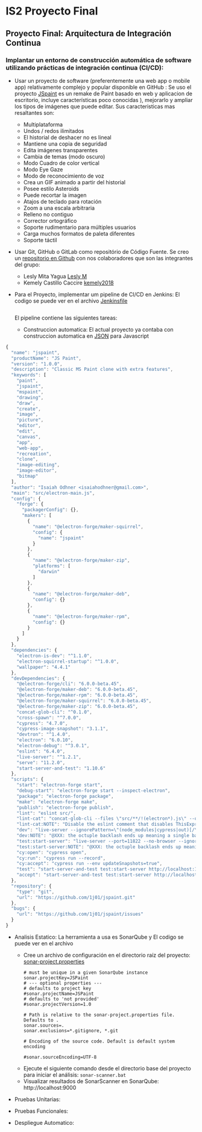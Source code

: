 # IS2 Proyecto Final
## Proyecto Final: Arquitectura de Integración Continua
### Implantar un entorno de construcción automática de software utilizando prácticas de integración continua (CI/CD):

- Usar un proyecto de software (preferentemente una web app o mobile app) relativamente complejo y popular disponible en GitHub :
  Se uso el proyecto [JSpaint](https://github.com/1j01/jspaint) es un remake de Paint basado en web y aplicacion de escritorio, incluye características poco conocidas ), mejorarlo y ampliar los tipos de imágenes que puede editar. Sus caracteristicas mas resaltantes son:
  - Multiplataforma
  - Undos / redos ilimitados
  - El historial de deshacer no es lineal
  - Mantiene una copia de seguridad 
  - Edita imágenes transparentes
  - Cambia de temas (modo oscuro)
  - Modo Cuadro de color vertical 
  - Modo Eye Gaze
  - Modo de reconocimiento de voz
  - Crea un GIF animado a partir del historial
  - Posee estilo Asteroids
  - Puede recortar la imagen
  - Atajos de teclado para rotación
  - Zoom a una escala arbitraria
  - Relleno no contiguo
  - Corrector ortográfico
  - Soporte rudimentario para múltiples usuarios
  - Carga muchos formatos de paleta diferentes
  - Soporte táctil
  
  
- Usar Git, GitHub o GitLab como repositório de Código Fuente.
  Se creo un [repositorio en Github](https://github.com/Leslym03/IS2Proyect) con nos colaboradores que son las integrantes del grupo:
  - Lesly Mita Yagua [Lesly M](https://github.com/Leslym03)
  - Kemely Castillo Caccire [kemely2018](https://github.com/kemely2018)


- Para el Proyecto, implementar um pipeline de CI/CD en Jenkins: 
  El codigo se puede ver en el archivo [Jenkinsfile](https://github.com/Leslym03/IS2Proyect/blob/main/JSPaint/Jenkinsfile) 
  ```
  
  ```
  El pipeline contiene las siguientes tareas:
  

  - Construccion automatica: El actual proyecto ya contaba con construccion automatica en [JSON](https://github.com/Leslym03/IS2Proyect/blob/main/JSPaint/package.json) para Javascript
  
```javascript
{
  "name": "jspaint",
  "productName": "JS Paint",
  "version": "1.0.0",
  "description": "Classic MS Paint clone with extra features",
  "keywords": [
    "paint",
    "jspaint",
    "mspaint",
    "drawing",
    "draw",
    "create",
    "image",
    "picture",
    "editor",
    "edit",
    "canvas",
    "app",
    "web-app",
    "recreation",
    "clone",
    "image-editing",
    "image-editor",
    "bitmap"
  ],
  "author": "Isaiah Odhner <isaiahodhner@gmail.com>",
  "main": "src/electron-main.js",
  "config": {
    "forge": {
      "packagerConfig": {},
      "makers": [
        {
          "name": "@electron-forge/maker-squirrel",
          "config": {
            "name": "jspaint"
          }
        },
        {
          "name": "@electron-forge/maker-zip",
          "platforms": [
            "darwin"
          ]
        },
        {
          "name": "@electron-forge/maker-deb",
          "config": {}
        },
        {
          "name": "@electron-forge/maker-rpm",
          "config": {}
        }
      ]
    }
  },
  "dependencies": {
    "electron-is-dev": "^1.1.0",
    "electron-squirrel-startup": "^1.0.0",
    "wallpaper": "4.4.1"
  },
  "devDependencies": {
    "@electron-forge/cli": "6.0.0-beta.45",
    "@electron-forge/maker-deb": "6.0.0-beta.45",
    "@electron-forge/maker-rpm": "6.0.0-beta.45",
    "@electron-forge/maker-squirrel": "6.0.0-beta.45",
    "@electron-forge/maker-zip": "6.0.0-beta.45",
    "concat-glob-cli": "^0.1.0",
    "cross-spawn": "^7.0.0",
    "cypress": "4.7.0",
    "cypress-image-snapshot": "3.1.1",
    "devtron": "^1.4.0",
    "electron": "6.0.10",
    "electron-debug": "^3.0.1",
    "eslint": "6.4.0",
    "live-server": "^1.2.1",
    "serve": "11.2.0",
    "start-server-and-test": "1.10.6"
  },
  "scripts": {
    "start": "electron-forge start",
    "debug-start": "electron-forge start --inspect-electron",
    "package": "electron-forge package",
    "make": "electron-forge make",
    "publish": "electron-forge publish",
    "lint": "eslint src/",
    "lint-cat": "concat-glob-cli --files \"src/**/!(electron*).js\" --output concatenated-source.js && eslint --rule \"no-undef: error\" --rule \"no-unused-vars: error\" concatenated-source.js",
    "lint-cat:NOTE": "Disable the eslint comment that disables ThisExpression to use this.",
    "dev": "live-server --ignorePattern=\"(node_modules|cypress|out)[/\\\\\\\\]|package\\.json|cypress\\.json\"",
    "dev:NOTE": "@XXX: the octuple backlash ends up meaning a single backslash on Linux, two backslashes on Windows. In this case it's fine because it's in a regexp character class so the extra is redundant and doesn't cause an error.",
    "test:start-server": "live-server --port=11822 --no-browser --ignorePattern=\"(node_modules|cypress|out)[/\\\\\\\\]|package\\.json|cypress\\.json\"",
    "test:start-server:NOTE": "@XXX: the octuple backlash ends up meaning a single backslash on Linux, two backslashes on Windows. In this case it's fine because it's in a regexp character class so the extra is redundant and doesn't cause an error.",
    "cy:open": "cypress open",
    "cy:run": "cypress run --record",
    "cy:accept": "cypress run --env updateSnapshots=true",
    "test": "start-server-and-test test:start-server http://localhost:11822 cy:run",
    "accept": "start-server-and-test test:start-server http://localhost:11822 cy:accept"
  },
  "repository": {
    "type": "git",
    "url": "https://github.com/1j01/jspaint.git"
  },
  "bugs": {
    "url": "https://github.com/1j01/jspaint/issues"
  }
}
```
  
  - Analisis Estatico: La herramienta a usa es SonarQube y El codigo se puede ver en el archivo 
     - Cree un archivo de configuración en el directorio raíz del proyecto: 
       [sonar-project.properties](https://github.com/Leslym03/IS2Proyect/blob/main/JSPaint/sonar-project.properties)
       ```
       # must be unique in a given SonarQube instance
       sonar.projectKey=JSPaint
       # --- optional properties ---
       # defaults to project key
       #sonar.projectName=JSPaint
       # defaults to 'not provided'
       #sonar.projectVersion=1.0
       
       # Path is relative to the sonar-project.properties file. Defaults to .
       sonar.sources=.
       sonar.exclusions=*.gitignore, *.git
       
       # Encoding of the source code. Default is default system encoding
       
       #sonar.sourceEncoding=UTF-8
       ```
      - Ejecute el siguiente comando desde el directorio base del proyecto para iniciar el análisis: ```sonar-scanner.bat```
      - Visualizar resultados de SonarScanner en SonarQube: http://localhost:9000
  
  - Pruebas Unitarias:
  
  - Pruebas Funcionales:
  
  - Despliegue Automatico:
  
